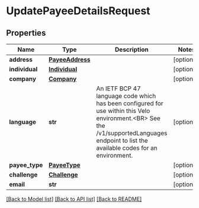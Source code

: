 # UpdatePayeeDetailsRequest

## Properties
Name | Type | Description | Notes
------------ | ------------- | ------------- | -------------
**address** | [**PayeeAddress**](PayeeAddress.md) |  | [optional] 
**individual** | [**Individual**](Individual.md) |  | [optional] 
**company** | [**Company**](Company.md) |  | [optional] 
**language** | **str** | An IETF BCP 47 language code which has been configured for use within this Velo environment.&lt;BR&gt; See the /v1/supportedLanguages endpoint to list the available codes for an environment.  | [optional] 
**payee_type** | [**PayeeType**](PayeeType.md) |  | [optional] 
**challenge** | [**Challenge**](Challenge.md) |  | [optional] 
**email** | **str** |  | [optional] 

[[Back to Model list]](../README.md#documentation-for-models) [[Back to API list]](../README.md#documentation-for-api-endpoints) [[Back to README]](../README.md)


